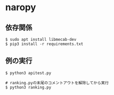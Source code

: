 # naropy

## 依存関係

```
$ sudo apt install libmecab-dev
$ pip3 install -r requirements.txt
```

## 例の実行

```
$ python3 apitest.py

# ranking.pyの末尾のコメントアウトを解除してから実行
$ python3 ranking.py
```
